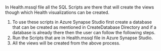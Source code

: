 In Health.mssql file all the SQL Scripts are there that will create the views though which Health visualizations can be created.

1) To use these scripts in Azure Synapse Studio first create a database that can be created as mentioned in CreateDatabase Directory and if a database is already there then the user can follow the following steps.
2) Run the Scripts that are in Health.mssql file in Azure Synapse Studio.
3) All the views will be created from the above process.



